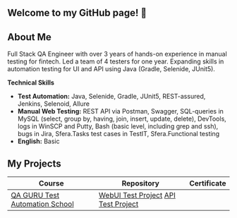 ## Welcome to my GitHub page! 👋

## About Me
Full Stack QA Engineer with over 3 years of hands-on experience in manual testing for fintech. Led a team of 4 testers for one year. Expanding skills in automation testing for UI and API using
Java (Gradle, Selenide, JUnit5).

**Technical Skills**
+ **Test Automation:** Java, Selenide, Gradle, JUnit5, REST-assured, Jenkins, Selenoid, Allure
+ **Manual Web Testing:** REST API via Postman, Swagger, SQL-queries in MySQL (select, group by, having, join, insert, update, delete), DevTools, logs in WinSCP and Putty, Bash (basic level, including grep and ssh), bugs in Jira, Sfera.Tasks
test cases in TestIT, Sfera.Functional testing
+ **English:** Basic

## My Projects
| Course                                             | Repository                                                                                                                                                                                                                                                                                                                                                                                                                                                      | Certificate                                                          |
|----------------------------------------------------|-----------------------------------------------------------------------------------------------------------------------------------------------------------------------------------------------------------------------------------------------------------------------------------------------------------------------------------------------------------------------------------------------------------------------------------------------------------------|----------------------------------------------------------------------| 
| [QA GURU Test Automation School](https://qa.guru/) | [WebUI Test Project](https://github.com/yuriyb78/QaGuruDiplom24) [API Test Project](https://github.com/yuriyb78/QaGuruDiplom24Api)||
